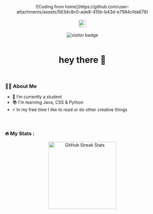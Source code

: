 <!-- Profil-Header -->
<div align="center">![Coding from home](https://github.com/user-attachments/assets/563dc8c0-ade8-415b-b43d-e7984cfda676)
</div>

<br>

<!-- LinkedIn Badge mit funktionalem Link -->
<div align="center">
  <a href="https://www.linkedin.com/in/deinprofil" target="_blank">
    <img src="https://img.shields.io/static/v1?message=LinkedIn&logo=linkedin&label=&color=0077B5&logoColor=white&labelColor=&style=for-the-badge" height="25" alt="LinkedIn Badge" />
  </a>
</div>

<br>

<!-- Besucherzähler -->
<div align="center">
  <img src="https://visitor-badge.laobi.icu/badge?page_id=dimaceylan" alt="visitor badge"/>
</div>

<br>

<!-- Begrüßung -->
<h1 align="center">hey there 👋</h1>

<br>

<!-- Über mich -->
<h3 align="left">👩‍💻 About Me</h3>

<ul align="left">
  <li>🔭 I’m currently a student</li>
  <li>📚 I'm learning Java, CSS & Python</li>
  <li>⚡ In my free time I like to read or do other creative things</li>
</ul>

<br>

<!-- GitHub-Streak-Stats -->
<h3 align="left">🔥 My Stats :</h3>

<div align="center">
  <img src="https://streak-stats.demolab.com?user=dimaceylan&locale=en&mode=daily&theme=dark&hide_border=false&border_radius=5&order=3" height="220" alt="GitHub Streak Stats" />
</div>
